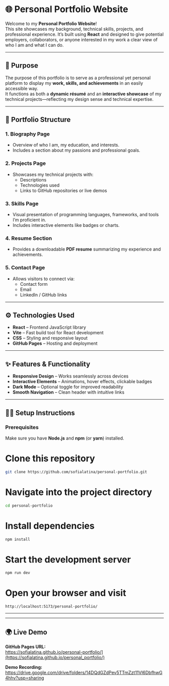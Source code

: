 # 🌐 Personal Portfolio Website

Welcome to my **Personal Portfolio Website**!  
This site showcases my background, technical skills, projects, and professional experience. It’s built using **React** and designed to give potential employers, collaborators, or anyone interested in my work a clear view of who I am and what I can do.

---

## 🎯 Purpose

The purpose of this portfolio is to serve as a professional yet personal platform to display my **work, skills, and achievements** in an easily accessible way.  
It functions as both a **dynamic résumé** and an **interactive showcase** of my technical projects—reflecting my design sense and technical expertise.

---

## 🧩 Portfolio Structure

### 1. **Biography Page**
- Overview of who I am, my education, and interests.
- Includes a section about my passions and professional goals.

### 2. **Projects Page**
- Showcases my technical projects with:
  - Descriptions  
  - Technologies used  
  - Links to GitHub repositories or live demos  

### 3. **Skills Page**
- Visual presentation of programming languages, frameworks, and tools I’m proficient in.  
- Includes interactive elements like badges or charts.

### 4. **Resume Section**
- Provides a downloadable **PDF resume** summarizing my experience and achievements.

### 5. **Contact Page**
- Allows visitors to connect via:
  - Contact form  
  - Email  
  - LinkedIn / GitHub links  

---

## ⚙️ Technologies Used

- **React** – Frontend JavaScript library  
- **Vite** – Fast build tool for React development  
- **CSS** – Styling and responsive layout  
- **GitHub Pages** – Hosting and deployment  

---

## ✨ Features & Functionality

- **Responsive Design** – Works seamlessly across devices  
- **Interactive Elements** – Animations, hover effects, clickable badges  
- **Dark Mode** – Optional toggle for improved readability  
- **Smooth Navigation** – Clean header with intuitive links  

---

## 🧑‍💻 Setup Instructions

### Prerequisites
Make sure you have **Node.js** and **npm** (or **yarn**) installed.

# Clone this repository  
```bash
git clone https://github.com/sofialatina/personal-portfolio.git
```

# Navigate into the project directory  
```bash
cd personal-portfolio
```

# Install dependencies  
```bash
npm install
```

# Start the development server  
```bash
npm run dev
```

# Open your browser and visit  
```
http://localhost:5173/personal-portfolio/
```

---

---

## 🌍 Live Demo

**GitHub Pages URL:**  
https://sofialatina.github.io/personal-portfolio/](https://sofialatina.github.io/personal_portfolio/)

**Demo Recording:**  
https://drive.google.com/drive/folders/14DQdGZdPev5TTmZzt11Vl6DbfhwG4hhv?usp=sharing
